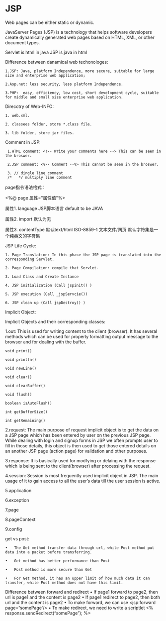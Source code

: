 # JSP

Web pages can be either static or dynamic. 

JavaServer Pages (JSP) is a technology that helps software developers create dynamically generated web pages based on HTML, XML, or other document types. 

Servlet is html in java
JSP is java in html


Difference between danamical web techonologes:

    1.JSP: Java, platform Independence, more secure, suitable for large size and enterprise web application;

    2.Asp.net: less security, less platform Independence.

    3.PHP:  easy, efficiency, low cost, short development cycle, suitable for middle and small size enterprise web application.

Direcotry of Web-INFO:

    1. web.xml.

    2. classees folder, store *.class file.

    3. lib folder, store jar files.

 Comment in JSP:
 
     1.HTML comment: <!-- Write your comments here --> This can be seen in the broswer.
 
     2.JSP comment: <%-- Comment --%> This cannot be seen in the broswer.
 
     3. // dingle line comment
     /*   */ multiply line comment
 
page指令语法格式：

<%@ page 属性="属性值"%>

属性1. language JSP脚本语言 default to be JAVA

属性2. import 默认为无 

属性3. contentType 默认text/html ISO-8859-1 文本文件/网页 默认字符集是一个纯英文的字符集

JSP Life Cycle: 

    1. Page Translation: In this phase the JSP page is translated into the corresponding Servlet. 

    2. Page Compilation: compile that Servlet.

    3. Load Class and Create Instance

    4. JSP initialization (Call jspinit() )

    5. JSP execution (Call _jspServcie())

    6. JSP clean up (Call jspDestroy() )


Implicit Object:

Implicit Objects and their corresponding classes:

1.out: This is used for writing content to the client (browser). It has several methods which can be used for properly formatting output message to the browser and for dealing with the buffer.

    void print()

    void println()

    void newLine()

    void clear()

    void clearBuffer()

    void flush()

    boolean isAutoFlush()

    int getBufferSize()

    int getRemaining()

2.request: The main purpose of request implicit object is to get the data on a JSP page which has been entered by user on the previous JSP page. While dealing with login and signup forms in JSP we often prompts user to fill in those details, this object is then used to get those entered details on an another JSP page (action page) for validation and other purposes.



3.response: It is basically used for modfying or delaing with the response which is being sent to the client(browser) after processing the request.

4.session: Session is most frequently used implicit object in JSP. The main usage of it to gain access to all the user’s data till the user session is active.

5.application	

6.exception

7.page

8.pageContext	

9.config


get vs post:

    •	The Get method transfer data through url, while Post method put data into a packet before transferring.

    •	Get method has better performance than Post

    •	Post method is more secure than Get

    •	For Get method, it has an upper limit of how much data it can transfer, while Post method does not have this limit. 
    
Difference between forward and redirect
    •	If page1 forward to page2, then url is page1 and the content is page2
    •	If page1 redirect to page2, then both url and the content is page2
    •	To make forward, we can use <jsp:forward page=”somePage”/>
    •	To make redirect, we need to write a scriptlet
    <% response.sendRedirect(“somePage”); %>







